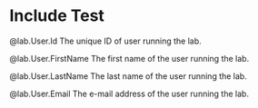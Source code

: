 # Include Test

@lab.User.Id	The unique ID of user running the lab.

@lab.User.FirstName	The first name of the user running the lab.

@lab.User.LastName	The last name of the user running the lab.

@lab.User.Email	The e-mail address of the user running the lab.

